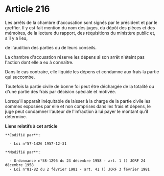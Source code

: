 # Article 216

Les arrêts de la chambre d'accusation sont signés par le président et par le greffier. Il y est fait mention du nom des
juges, du dépôt des pièces et des mémoires, de la lecture du rapport, des réquisitions du ministère public et, s'il y a lieu,

de l'audition des parties ou de leurs conseils. 

La chambre d'accusation réserve les dépens si son arrêt n'éteint pas l'action dont elle a eu à connaître. 

Dans le cas contraire, elle liquide les dépens et condamne aux frais la partie qui succombe. 

Toutefois la partie civile de bonne foi peut être déchargée de la totalité ou d'une partie des frais par décision spéciale et
motivée. 

Lorsqu'il apparaît inéquitable de laisser à la charge de la partie civile les sommes exposées par elle et non comprises dans
les frais et dépens, le juge peut condamner l'auteur de l'infraction à lui payer le montant qu'il détermine.

**Liens relatifs à cet article**

	**Codifié par**:

	  - Loi n°57-1426 1957-12-31

	**Modifié par**:

	  - Ordonnance n°58-1296 du 23 décembre 1958 - art. 1 () JORF 24 décembre 1958
	  - Loi n°81-82 du 2 février 1981 - art. 41 () JORF 3 février 1981

